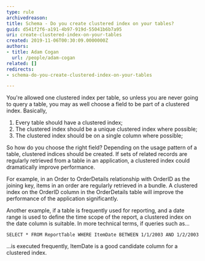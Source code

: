 ```yaml
---
type: rule
archivedreason: 
title: Schema - Do you create clustered index on your tables?
guid: d541f2f6-a191-4b97-919d-55041b6b7a95
uri: create-clustered-index-on-your-tables
created: 2019-11-06T00:30:09.0000000Z
authors:
- title: Adam Cogan
  url: /people/adam-cogan
related: []
redirects:
- schema-do-you-create-clustered-index-on-your-tables

---
```


You're allowed one clustered index per table, so unless you are never going to query a table, you may as well choose a field to be part of a clustered index. Basically,

1. Every table should have a clustered index;
2. The clustered index should be a unique clustered index where possible;
3. The clustered index should be on a single column where possible;


<!--endintro-->

So how do you choose the right field? Depending on the usage pattern of a table, clustered indices should be created. If sets of related records are regularly retrieved from a table in an application, a clustered index could dramatically improve performance.

For example, in an Order to OrderDetails relationship with OrderID as the joining key, items in an order are regularly retrieved in a bundle. A clustered index on the OrderID column in the OrderDetails table will improve the performance of the application significantly.

Another example, if a table is frequently used for reporting, and a date range is used to define the time scope of the report, a clustered index on the date column is suitable. In more technical terms, if queries such as...



```
SELECT * FROM ReportTable WHERE ItemDate BETWEEN 1/1/2003 AND 1/2/2003
```



...is executed frequently, ItemDate is a good candidate column for a clustered index.
